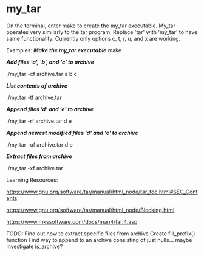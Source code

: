 # my_tar


On the terminal, enter make to create the my_tar executable.
My_tar operates very similarly to the tar program. Replace 'tar' with 'my_tar' to have same functionality.
Currently only options c, t, r, u, and x are working.

Examples:
***Make the my_tar executable***
make

***Add files 'a', 'b', and 'c' to archive***

./my_tar -cf archive.tar a b c

***List contents of archive***

./my_tar -tf archive.tar

***Append files 'd' and 'e' to archive***

./my_tar -rf archive.tar d e

***Append newest modified files 'd' and 'e' to archive***

./my_tar -uf archive.tar d e

***Extract files from archive***

./my_tar -xf archive.tar

Learning Resources:

https://www.gnu.org/software/tar/manual/html_node/tar_toc.html#SEC_Contents 

https://www.gnu.org/software/tar/manual/html_node/Blocking.html

https://www.mkssoftware.com/docs/man4/tar.4.asp


TODO:
Find out how to extract specific files from archive
Create fill_prefix() function
Find way to append to an archive consisting of just nulls... maybe investigate is_archive?
